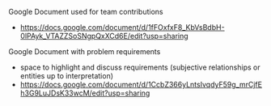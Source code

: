 Google Document used for team contributions
- https://docs.google.com/document/d/1fFOxfxF8_KbVsBdbH-0lPAyk_VTAZZSoSNgpQxXCd6E/edit?usp=sharing

Google Document with problem requirements
- space to highlight and discuss requirements (subjective relationships or entities up to interpretation)
- https://docs.google.com/document/d/1CcbZ366yLntsIvqdyF59g_mrCjfEh3G9LuJDsK33wcM/edit?usp=sharing
